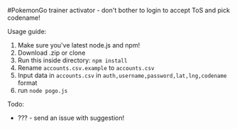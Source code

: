 #PokemonGo trainer activator - don't bother to login to accept ToS and pick codename!

Usage guide:

1. Make sure you've latest node.js and npm!
2. Download .zip or clone
3. Run this inside directory: `npm install`
4. Rename `accounts.csv.example` to `accounts.csv`
5. Input data in `accounts.csv` in `auth,username,password,lat,lng,codename` format
6. run `node pogo.js`

Todo:

* ??? - send an issue with suggestion!
